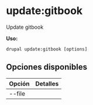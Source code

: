 # update:gitbook
Update gitbook

**Uso:**
```
drupal update:gitbook [options]
```

## Opciones disponibles
Opción | Detalles
-------|-------------
--file | 
